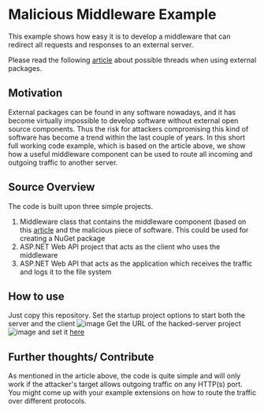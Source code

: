 # Malicious Middleware Example
This example shows how easy it is to develop a middleware that can redirect all requests and responses to an external server.  

Please read the following [article](https://alexbierhaus.medium.com/malicious-middleware-in-net-example-8c4f524f4580) about possible threads when using external packages.

## Motivation
External packages can be found in any software nowadays, and it has become virtually impossible to develop software without external open source components. Thus the risk for attackers compromising this kind of software has become a trend within the last couple of years. In this short full working code example, which is based on the article above, we show how a useful middleware component can be used to route all incoming and outgoing traffic to another server.

## Source Overview
The code is built upon three simple projects.
1. Middleware class that contains the middleware component (based on this [article](https://github.com/abierhaus/httprequestresponse-logging-middleware-example) and the malicious piece of software. This could be used for creating a NuGet package
2. ASP.NET Web API project that acts as the client who uses the middleware
3. ASP.NET Web API that acts as the application which receives the traffic and logs it to the file system

## How to use
Just copy this repository. Set the startup project options to start both the server and the client
![image](https://user-images.githubusercontent.com/18400458/110597058-61b54a00-8180-11eb-9ef3-b44ea861ef0e.png)
Get the URL of the hacked-server project
![image](https://user-images.githubusercontent.com/18400458/110597303-ab059980-8180-11eb-9e60-738e383d00e3.png)
and set it [here](https://github.com/abierhaus/Malicious-Middleware-Example/blob/master/Malicious-Middleware-Component/HttpLoggingMiddleware.cs#L22)

## Further thoughts/ Contribute
As mentioned in the article above, the code is quite simple and will only work if the attacker's target allows outgoing traffic on any HTTP(s) port. You might come up with your example extensions on how to route the traffic over different protocols. 
